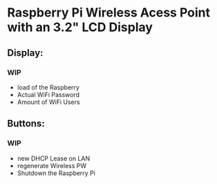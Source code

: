 # Raspberry Pi Wireless Acess Point with an 3.2" LCD Display
## Display:
### WIP
- load of the Raspberry
- Actual WiFi Password
- Amount of WiFi Users

## Buttons:
### WIP
- new DHCP Lease on LAN
- regenerate Wireless PW
- Shutdown the Raspberry Pi


